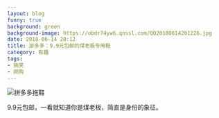 ```yaml
---
layout: blog
funny: true
background: green
background-image: https://obdr74yw6.qnssl.com/QQ20180614201226.jpg
date: 2018-06-14 20:12
title: 拼多多：9.9元包邮的煤老板专用鞋
category: 有趣
tags:
- 搞笑
- 网购
---
```


![拼多多拖鞋][1]

9.9元包邮，一看就知道你是煤老板，简直是身份的象征。


  [1]: https://obdr74yw6.qnssl.com/QQ20180614201226.jpg